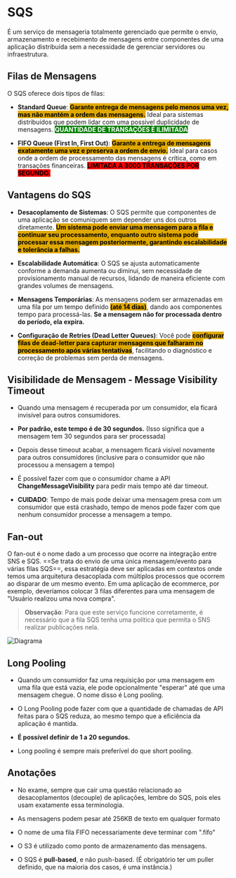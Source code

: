 # SQS
É um serviço de mensageria totalmente gerenciado que permite o envio, armazenamento e recebimento de mensagens entre componentes de uma aplicação distribuída sem a necessidade de gerenciar servidores ou infraestrutura.


## Filas de Mensagens
O SQS oferece dois tipos de filas:
- **Standard Queue**: <span style="background-color: #e0a800; color: black;font-weight:bold">Garante entrega de mensagens pelo menos uma vez, mas não mantém a ordem das mensagens.</span> Ideal para sistemas distribuídos que podem lidar com uma possível duplicidade de mensagens. <span style="background-color: green; color: white;font-weight:bold">QUANTIDADE DE TRANSAÇÕES É ILIMITADA</span>


- **FIFO Queue (First In, First Out)**: <span style="background-color: #e0a800; color: black;font-weight:bold">Garante a entrega de mensagens exatamente uma vez e preserva a ordem de envio.</span> Ideal para casos onde a ordem de processamento das mensagens é crítica, como em transações financeiras. <span style="background-color: red; color: black;font-weight:bold">LIMITADA A 3000 TRANSAÇÕES POR SEGUNDO.</span> 


## Vantagens do SQS
- **Desacoplamento de Sistemas**: O SQS permite que componentes de uma aplicação se comuniquem sem depender uns dos outros diretamente. <span style="background-color: #e0a800; color: black;font-weight:bold"> Um sistema pode enviar uma mensagem para a fila e continuar seu processamento, enquanto outro sistema pode processar essa mensagem posteriormente, garantindo escalabilidade e tolerância a falhas.</span>


- **Escalabilidade Automática**: O SQS se ajusta automaticamente conforme a demanda aumenta ou diminui, sem necessidade de provisionamento manual de recursos, lidando de maneira eficiente com grandes volumes de mensagens.


- **Mensagens Temporárias**: As mensagens podem ser armazenadas em uma fila por um tempo definido <span style="background-color: #e0a800; color: black;font-weight:bold">(até 14 dias)</span>, dando aos componentes tempo para processá-las. **Se a mensagem não for processada dentro do período, ela expira.**


- **Configuração de Retries (Dead Letter Queues)**: Você pode <span style="background-color: #e0a800; color: black;font-weight:bold">configurar filas de dead-letter para capturar mensagens que falharam no processamento após várias tentativas</span>, facilitando o diagnóstico e correção de problemas sem perda de mensagens.

## Visibilidade de Mensagem - Message Visibility Timeout
- Quando uma mensagem é recuperada por um consumidor, ela ficará invisível para outros consumidores.

- **Por padrão, este tempo é de 30 segundos.** (Isso significa que a mensagem tem 30 segundos para ser processada)

- Depois desse timeout acabar, a mensagem ficará visível novamente para outros consumidores (inclusive para o consumidor que não processou a mensagem a tempo)

- É possível fazer com que o consumidor chame a API **ChangeMessageVisibility** para pedir mais tempo até dar timeout.

- **CUIDADO**: Tempo de mais pode deixar uma mensagem presa com um consumidor que está crashado, tempo de menos pode fazer com que nenhum consumidor processe a mensagem a tempo.

## Fan-out
O fan-out é o nome dado a um processo que ocorre na integração entre SNS e SQS.
==Se trata do envio de uma única mensagem/evento para várias filas SQS==, essa estratégia deve ser aplicadas em contextos onde temos uma arquitetura desacoplada com múltiplos processos que ocorrem ao disparar de um mesmo evento. Em uma aplicação de ecommerce, por exemplo, deveríamos colocar 3 filas diferentes para uma mensagem de "Usuário realizou uma nova compra".

> **Observação**: Para que este serviço funcione corretamente, é necessário que a fila SQS tenha uma política que permita o SNS realizar publicações nela.

![Diagrama](fanout-exemplo.png)

## Long Pooling
- Quando um consumidor faz uma requisição por uma mensagem em uma fila que está vazia, ele pode opcionalmente "esperar" até que uma mensagem chegue. O nome disso é Long pooling.

- O Long Pooling pode fazer com que a quantidade de chamadas de API feitas para o SQS reduza, ao mesmo tempo que a eficiência da aplicação é mantida.

- **É possível definir de 1 a 20 segundos.**

- Long pooling é sempre mais preferível do que short pooling.
## Anotações
- No exame, sempre que cair uma questão relacionado ao desacoplamentos (decouple) de aplicações, lembre do SQS, pois eles usam exatamente essa terminologia.

- As mensagens podem pesar até 256KB de texto em qualquer formato

- O nome de uma fila FIFO necessariamente deve terminar com ".fifo"

- O S3 é utilizado como ponto de armazenamento das mensagens.

- O SQS é **pull-based**, e não push-based. (É obrigatório ter um puller definido, que na maioria dos casos, é uma instância.)